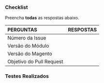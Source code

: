 ### Checklist

Preencha **todas** as respostas abaixo.

|PERGUNTAS|RESPOSTAS|
|:---|:---|
|Número da Issue|<!Insira aqui o número da Issue referente à este Pull Request.>|
|Versão do Módulo|<!Insira aqui a versão do nosso módulo para qual se destina este Pull Request.>|
|Versão do Magento|<!Insira aqui a versão do Magento para qual se destina este Pull Request.>|
|Objetivo do Pull Request|<!Escolha uma das opções: CORREÇÃO ou MELHORIA.>|


### Testes Realizados

<!Descreva aqui todos os detalhes realizados para assegurar o Pull Request. Coloque todos os dados possíveis: versões dos recursos, módulos extras adicionados ao teste :)>

<!NÃO SE ESQUEÇA DE:
  - Marcar um dos desenvolvedores do Pagar.me para review;
  - Aplicar a tag conforme o Objetivo do Pull Request.
>

